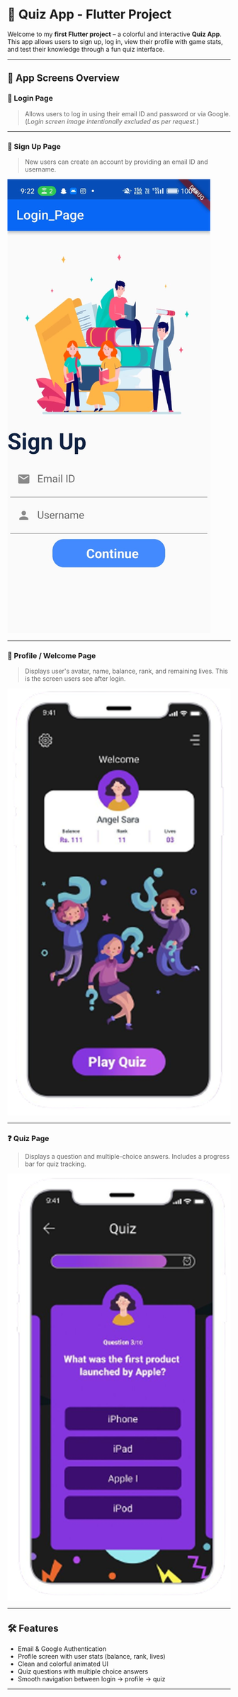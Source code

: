 # 🎯 Quiz App - Flutter Project

Welcome to my **first Flutter project** – a colorful and interactive **Quiz App**. This app allows users to sign up, log in, view their profile with game stats, and test their knowledge through a fun quiz interface.

---

## 📱 App Screens Overview

### 🔐 Login Page
> Allows users to log in using their email ID and password or via Google.  
(*Login screen image intentionally excluded as per request.*)

---

### 📝 Sign Up Page
> New users can create an account by providing an email ID and username.

![Sign Up Page](./assets/screen/PHOTO-2025-07-08-18-38-57.jpg)

---

### 👤 Profile / Welcome Page
> Displays user's avatar, name, balance, rank, and remaining lives. This is the screen users see after login.

![Welcome/Profile Screen](./assets/screen/Quiz%20Game%20app%20(15)%203.png)

---

### ❓ Quiz Page
> Displays a question and multiple-choice answers. Includes a progress bar for quiz tracking.

![Quiz Page](./assets/screen/Quiz%20Game%20app%20(15)%204.png)

---

## 🛠️ Features

- Email & Google Authentication
- Profile screen with user stats (balance, rank, lives)
- Clean and colorful animated UI
- Quiz questions with multiple choice answers
- Smooth navigation between login → profile → quiz

---

